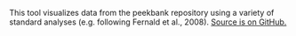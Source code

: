 This tool visualizes data from the peekbank repository using a variety of standard analyses (e.g. following Fernald et al., 2008).
<a href="https://github.com/peekbank/peekbank-shiny" target="_blank">Source is on GitHub.</a>

